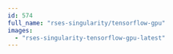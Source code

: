 ```yaml
---
id: 574
full_name: "rses-singularity/tensorflow-gpu"
images: 
  - "rses-singularity-tensorflow-gpu-latest"
---
```

